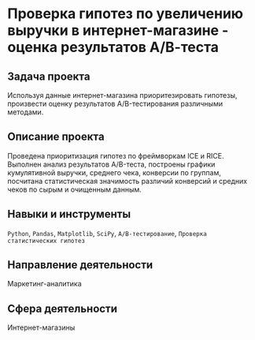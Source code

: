 # Проверка гипотез по увеличению выручки в интернет-магазине - оценка результатов А/В-теста
## Задача проекта
Используя данные интернет-магазина приоритезировать гипотезы, произвести оценку результатов A/B-тестирования различными методами.

## Описание проекта
Проведена приоритизация гипотез по фреймворкам ICE и RICE. Выполнен анализ
результатов A/B-теста, построены графики кумулятивной выручки, среднего чека,
конверсии по группам, посчитана статистическая значимость различий конверсий
и средних чеков по сырым и очищенным данным.

## Навыки и инструменты
`Python`, `Pandas`, `Matplotlib`, `SciPy`, `А/В-тестирование`, `Проверка статистических гипотез`

## Направление деятельности
Маркетинг-аналитика

## Сфера деятельности
Интернет-магазины
